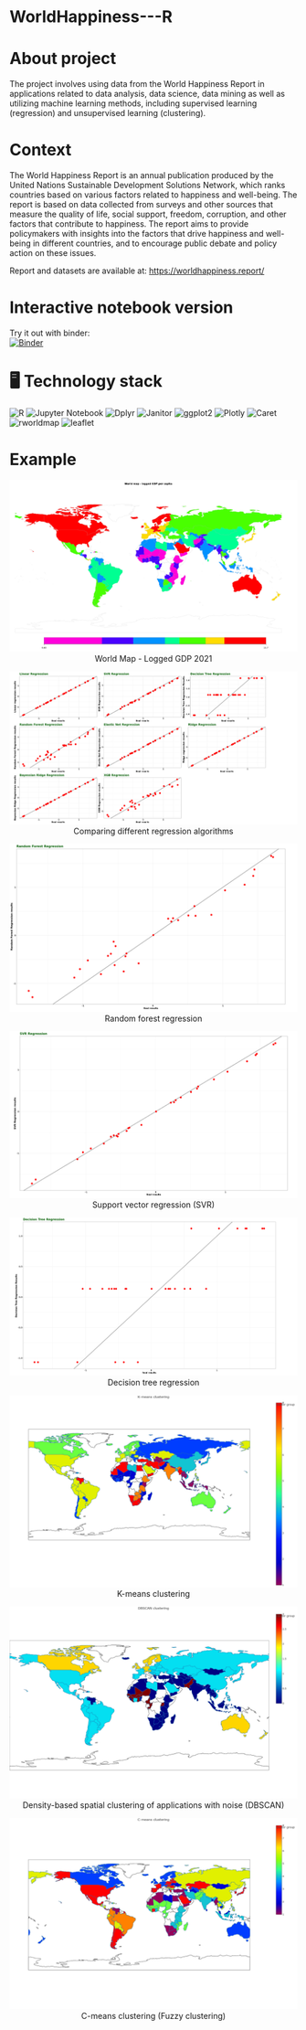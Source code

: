 # WorldHappiness---R

# About project
The project involves using data from the World Happiness Report in applications related to data analysis, data science, data mining as well as utilizing machine learning methods, including supervised learning (regression) and unsupervised learning (clustering).

# Context
The World Happiness Report is an annual publication produced by the United Nations Sustainable Development Solutions Network, which ranks countries based on various factors related to happiness and well-being. The report is based on data collected from surveys and other sources that measure the quality of life, social support, freedom, corruption, and other factors that contribute to happiness. The report aims to provide policymakers with insights into the factors that drive happiness and well-being in different countries, and to encourage public debate and policy action on these issues.

Report and datasets are available at: https://worldhappiness.report/

# Interactive notebook version
Try it out with binder:<br /> [![Binder](https://mybinder.org/badge_logo.svg)](https://mybinder.org/v2/gh/madrian98/WorldHappiness-R/b779c0a4e166554f5fd0c8f29a5baaa7edc34e19?urlpath=lab%2Ftree%2FWorld%20Happiness%20Data%20Analysis%20(R).ipynb)

# 🖥️ **Technology stack**  

![R](https://img.shields.io/badge/r-%23276DC3.svg?style=for-the-badge&logo=r&logoColor=white)
![Jupyter Notebook](https://img.shields.io/badge/jupyter-%23FA0F00.svg?style=for-the-badge&logo=bash&logoColor=white)
![Dplyr](https://img.shields.io/badge/Dplyr-%23150458.svg?style=for-the-badge&logo=Dplyr&logoColor=white)
![Janitor](https://img.shields.io/badge/Janitor-%23013243.svg?style=for-the-badge&logo=Janitor&logoColor=white)
![ggplot2](https://img.shields.io/badge/ggplot2-05122A?style=for-the-badge&logo=ggplot2&logoColor=black)
![Plotly](https://img.shields.io/badge/Plotly-%233F4F75.svg?style=for-the-badge&logo=plotly&logoColor=white)
![Caret](https://img.shields.io/badge/Caret-F80000?style=for-the-badge&logo=Caret&logoColor=white) 
![rworldmap](https://img.shields.io/badge/rworldmap-%23F7931E.svg?style=for-the-badge&logo=rworldmap&logoColor=white) 
![leaflet](https://img.shields.io/badge/Leaflet-%233F4F75.svg?style=for-the-badge&logo=Leaflet&logoColor=green)


# Example

<p align="center">
  <img src="https://github.com/madrian98/WorldHappiness-R/blob/main/README_Images/World%20Map%20-%20logged%20GDP.PNG" />
  World Map - Logged GDP 2021
</p>

<p align="center">
  <img src="https://github.com/madrian98/WorldHappiness-R/blob/main/README_Images/Different%20Regression%20Algorithms.PNG" />
  Comparing different regression algorithms
</p>

<p align="center">
  <img src="https://github.com/madrian98/WorldHappiness-R/blob/main/README_Images/Random%20Forest%20Regression.PNG" />
  Random forest regression
</p>

<p align="center">
  <img src="https://github.com/madrian98/WorldHappiness-R/blob/main/README_Images/SVR%20regression.PNG" />
  Support vector regression (SVR)
</p>

<p align="center">
  <img src="https://github.com/madrian98/WorldHappiness-R/blob/main/README_Images/Decision%20Tree%20Regression.PNG" />
  Decision tree regression
</p>

<p align="center">
  <img src="https://github.com/madrian98/WorldHappiness-R/blob/main/README_Images/K-means%20clustering.png" />
  K-means clustering
</p>

<p align="center">
  <img src="https://github.com/madrian98/WorldHappiness-R/blob/main/README_Images/DBSCAN%20clustering.png" />
  Density-based spatial clustering of applications with noise (DBSCAN)
</p>

<p align="center">
  <img src="https://github.com/madrian98/WorldHappiness-R/blob/main/README_Images/C-means%20clustering.png" />
  C-means clustering (Fuzzy clustering)
</p>

